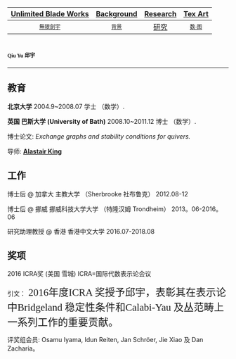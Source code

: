 [Unlimited Blade Works](https://ubw-q.github.io)  | [Background](https://ubw-q.github.io/BG)  | [Research](https://ubw-q.github.io/Rs) |  [Tex Art](https://ubw-q.github.io/Art)  
:---: | :---: | :---: | :---:
[<span style="font-family:STKaiti;font-size:12;font-color:blue">無限劍宇</span>](https://ubw-q.github.io/Qy) | [<span style="font-family:STKaiti;font-size:12;font-color:blue"> 背景 </span>](https://ubw-q.github.io/BJ)  | [研究](https://ubw-q.github.io/Yj)       |  [<span style="font-family:STKaiti;font-size:12;font-color:blue"> 数·图 </span>](https://ubw-q.github.io/Art) 

# <span style="font-family:STKaiti;font-size:12"> Qiu Yu 邱宇 </span>
---
## 教育

**北京大学** 2004.9~2008.07 学士 （数学）.

**英国 巴斯大学 (University of Bath)** 2008.10~2011.12 博士 （数学）.

博士论文: *Exchange graphs and stability conditions for quivers.* 

导师: [**Alastair King**](http://people.bath.ac.uk/masadk/)


## 工作

博士后 @ 加拿大 主教大学 （Sherbrooke 社布鲁克） 2012.08-12

博士后 @ 挪威 挪威科技大学大学 （特隆汉姆 Trondheim） 2013。06-2016。06

研究助理教授 @ 香港 香港中文大学  2016.07-2018.08


## 奖项

2016 ICRA奖 (美国 雪城)      ICRA=国际代数表示论会议

引文：<span style="font-family:STXingkai;font-size:23px"> 2016年度ICRA 奖授予邱宇，表彰其在表示论中Bridgeland 稳定性条件和Calabi-Yau 及丛范畴上一系列工作的重要贡献。</span> 

评奖组会员: Osamu Iyama, Idun Reiten, Jan Schröer, Jie Xiao 及 Dan Zacharia。
